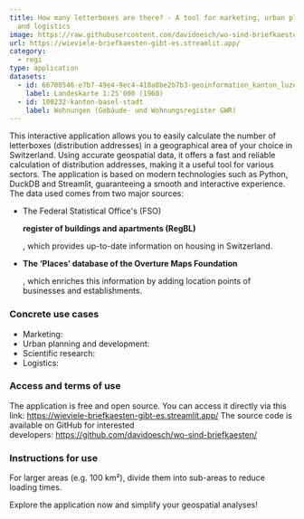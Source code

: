 ```yaml
---
title: How many letterboxes are there? - A tool for marketing, urban planning
  and logistics
image: https://raw.githubusercontent.com/davidoesch/wo-sind-briefkaesten/refs/heads/master/images/screenshot.png
url: https://wieviele-briefkaesten-gibt-es.streamlit.app/
category:
  - regi
type: application
datasets:
  - id: 66708546-e7b7-49e4-9ec4-410a8be2b7b3-geoinformation_kanton_luzern
    label: Landeskarte 1:25'000 (1960)
  - id: 100232-kanton-basel-stadt
    label: Wohnungen (Gebäude- und Wohnungsregister GWR)
---
```

This interactive application allows you to easily calculate the number of letterboxes (distribution addresses) in a geographical area of your choice in Switzerland. Using accurate geospatial data, it offers a fast and reliable calculation of distribution addresses, making it a useful tool for various sectors. The application is based on modern technologies such as Python, DuckDB and Streamlit, guaranteeing a smooth and interactive experience. The data used comes from two major sources:

* The Federal Statistical Office's (FSO) 

  **register of buildings and apartments (RegBL)**

  , which provides up-to-date information on housing in Switzerland.
* **The ‘Places’ database of the Overture Maps Foundation**

  , which enriches this information by adding location points of businesses and establishments.

### Concrete use cases

* Marketing:
* Urban planning and development:
* Scientific research:
* Logistics:

### Access and terms of use

The application is free and open source. You can access it directly via this link: <https://wieviele-briefkaesten-gibt-es.streamlit.app/>
The source code is available on GitHub for interested developers: <https://github.com/davidoesch/wo-sind-briefkaesten/>

### Instructions for use

For larger areas (e.g. 100 km²), divide them into sub-areas to reduce loading times.

Explore the application now and simplify your geospatial analyses!
